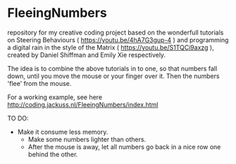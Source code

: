 # FleeingNumbers
repository for my creative coding project based on the wonderfull tutorials on Steering Behaviours ( https://youtu.be/4hA7G3gup-4 ) and programming a digital rain in the style of the Matrix ( https://youtu.be/S1TQCi9axzg ), created by Daniel Shiffman and Emily Xie respectively.

The idea is to combine the above tutorials in to one, so that numbers fall down, until you move the mouse or your finger over it. Then the numbers 'flee' from the mouse.

For a working example, see here http://coding.jackuss.nl/FleeingNumbers/index.html


TO DO:
  - Make it consume less memory.
	- Make some numbers lighter than others.
	- After the mouse is away, let all numbers go back in a nice row one behind the other.
	